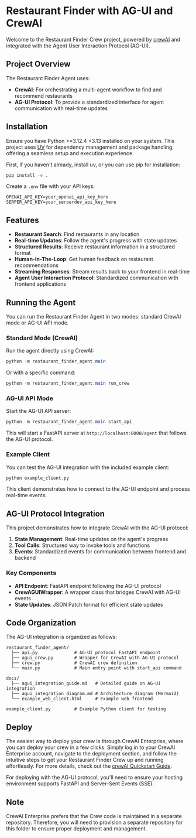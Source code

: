 # Restaurant Finder with AG-UI and CrewAI

Welcome to the Restaurant Finder Crew project, powered by [crewAI](https://crewai.com) and integrated with the Agent User Interaction Protocol (AG-UI).

## Project Overview

The Restaurant Finder Agent uses:

- **CrewAI**: For orchestrating a multi-agent workflow to find and recommend restaurants
- **AG-UI Protocol**: To provide a standardized interface for agent communication with real-time updates

## Installation

Ensure you have Python >=3.12.4 <3.13 installed on your system. This project uses [UV](https://docs.astral.sh/uv/) for dependency management and package handling, offering a seamless setup and execution experience.

First, if you haven't already, install uv, or you can use pip for installation:

```bash
pip install -e .
```

Create a `.env` file with your API keys:

```
OPENAI_API_KEY=your_openai_api_key_here
SERPER_API_KEY=your_serperdev_api_key_here
```

## Features

- **Restaurant Search**: Find restaurants in any location
- **Real-time Updates**: Follow the agent's progress with state updates
- **Structured Results**: Receive restaurant information in a structured format
- **Human-In-The-Loop**: Get human feedback on restaurant recommendations
- **Streaming Responses**: Stream results back to your frontend in real-time
- **Agent User Interaction Protocol**: Standardized communication with frontend applications

## Running the Agent

You can run the Restaurant Finder Agent in two modes: standard CrewAI mode or AG-UI API mode.

### Standard Mode (CrewAI)

Run the agent directly using CrewAI:

```powershell
python -m restaurant_finder_agent.main
```

Or with a specific command:

```powershell
python -m restaurant_finder_agent.main run_crew
```

### AG-UI API Mode

Start the AG-UI API server:

```powershell
python -m restaurant_finder_agent.main start_api
```

This will start a FastAPI server at `http://localhost:8000/agent` that follows the AG-UI protocol.

### Example Client

You can test the AG-UI integration with the included example client:

```powershell
python example_client.py
```

This client demonstrates how to connect to the AG-UI endpoint and process real-time events.

## AG-UI Protocol Integration

This project demonstrates how to integrate CrewAI with the AG-UI protocol:

1. **State Management**: Real-time updates on the agent's progress
2. **Tool Calls**: Structured way to invoke tools and functions
3. **Events**: Standardized events for communication between frontend and backend

### Key Components

- **API Endpoint**: FastAPI endpoint following the AG-UI protocol
- **CrewAGUIWrapper**: A wrapper class that bridges CrewAI with AG-UI events
- **State Updates**: JSON Patch format for efficient state updates

## Code Organization

The AG-UI integration is organized as follows:

```
restaurant_finder_agent/
  ├── api.py              # AG-UI protocol FastAPI endpoint
  ├── agui_crew.py        # Wrapper for CrewAI with AG-UI protocol
  ├── crew.py             # CrewAI crew definition
  └── main.py             # Main entry point with start_api command

docs/
  ├── agui_integration_guide.md   # Detailed guide on AG-UI integration
  ├── agui_integration_diagram.md # Architecture diagram (Mermaid)
  └── example_web_client.html     # Example web frontend

example_client.py         # Example Python client for testing
```

## Deploy

The easiest way to deploy your crew is through CrewAI Enterprise, where you can deploy your crew in a few clicks. Simply log in to your CrewAI Enterprise account, navigate to the deployment section, and follow the intuitive steps to get your Restaurant Finder Crew up and running effortlessly. For more details, check out the [crewAI Quickstart Guide](https://docs.crewai.com/quickstart#deploying-your-project).

For deploying with the AG-UI protocol, you'll need to ensure your hosting environment supports FastAPI and Server-Sent Events (SSE).

## Note

CrewAI Enterprise prefers that the Crew code is maintained in a separate repository. Therefore, you will need to provision a separate repository for this folder to ensure proper deployment and management.
